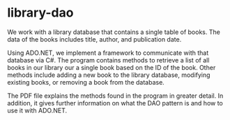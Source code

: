 # library-dao
We work with a library database that contains a single table of books. The data of the books includes title, author, and publication date.

Using ADO.NET, we implement a framework to communicate with that database via C#. The program contains methods to retrieve a list of all books in our library our a single book based on the ID of the book. Other methods include adding a new book to the library database, modifying existing books, or removing a book from the database.

The PDF file explains the methods found in the program in greater detail. In addition, it gives further information on what the DAO pattern is and how to use it with ADO.NET.

